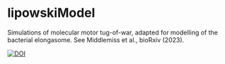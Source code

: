 # lipowskiModel

Simulations of molecular motor tug-of-war, adapted for modelling of the bacterial elongasome. See Middlemiss et al., bioRxiv (2023).

[![DOI](https://zenodo.org/badge/DOI/10.5281/zenodo.11389265.svg)](https://doi.org/10.5281/zenodo.11389265)
